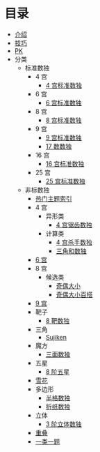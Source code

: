 # 目录

* [介绍](README.md)
* [技巧](技巧.md)
* [PK](PK.md)
* 分类
  * 标准数独
    * 4 宫
      * [4 宫标准数独](标准数独/4%20宫/4%20宫标准数独.md)
    * 6 宫
      * [6 宫标准数独](标准数独/6%20宫/6%20宫标准数独.md)
    * 8 宫
      * [8 宫标准数独](标准数独/8%20宫/8%20宫标准数独.md)
    * 9 宫
      * [9 宫标准数独](标准数独/9%20宫/9%20宫标准数独.md)
      * [17 数数独](标准数独/9%20宫/17%20数数独.md)
    * 16 宫
      * [16 宫标准数独](标准数独/16%20宫/16%20宫标准数独.md)
    * 25 宫
      * [25 宫标准数独](标准数独/25%20宫/25%20宫标准数独.md)
  * 非标数独
    * [热门主题索引](非标数独/README.md)
    * 4 宫
      * 异形类
        * [4 宫锯齿数独](非标数独/4%20宫/异形类/4%20宫锯齿数独.md)
      * 计算类
        * [4 宫杀手数独](非标数独/4%20宫/计算类/4%20宫杀手数独.md)
        * [三角和数独](非标数独/4%20宫/计算类/三角和数独.md)
    * [6 宫](非标数独/6%20宫)
    * 8 宫
      * 候选类
        * [奇偶大小](非标数独/8%20宫/候选类/奇偶大小.md)
        * [奇偶大小百搭](非标数独/8%20宫/候选类/奇偶大小百搭.md)
    * [9 宫](非标数独/9%20宫)
    * 靶子
      * [8 靶数独](非标数独/靶子/8%20靶数独.md)
    * 三角
      * [Sujiken](非标数独/三角形/Sujiken.md)
    * 魔方
      * [三面数独](非标数独/魔方/三面数独.md)
    * 五星
      * [8 阶五星](非标数独/五星/8%20阶五星.md)
    * [雪花](非标数独/雪花数独.md)
    * 多边形
      * [半格数独](非标数独/多边形/半格数独.md)
      * [折纸数独](非标数独/多边形/折纸数独.md)
    * 立体
      * [3 阶立体数独](非标数独/立体/3%20阶立体数独.md)
    * [重叠](非标数独/重叠数独.md)
    * [一类一题](非标数独/一类一题.md)
